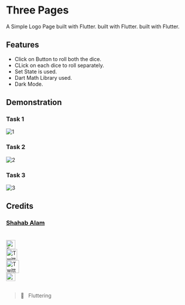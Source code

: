 # Three Pages

A Simple Logo Page built with Flutter.
built with Flutter.
built with Flutter.
## Features

- Click on Button to roll both the dice.
- CLick on each dice to roll separately.
- Set State is used.
- Dart Math Library used.
- Dark Mode.

## Demonstration

<!-- COMING SOON :screwdriver: :placard:	  -->
### Task 1
![1](https://user-images.githubusercontent.com/82330891/163686782-fa122fac-99f8-487b-b18a-82aa35b00153.JPG)
### Task 2
![2](https://user-images.githubusercontent.com/82330891/163686784-b030b00e-e311-441f-9d74-65672c3ef0f0.JPG)
### Task 3
![3](https://user-images.githubusercontent.com/82330891/163686787-5ca16297-3f74-40ac-805b-52ea7938128c.JPG)




<!-- ## Result Screen -->



## Credits

 ### [Shahab Alam](#) <br/><br/>

 <div class="social-icons-image">
                <a href="https://www.facebook.com/iamShahabAlam/">
                    <img src="https://www.facebook.com/images/fb_icon_325x325.png" style= "height:25px;"  alt="Facebook Icon" >
                </a>
            </div> 

 <div class="social-icons-image">
                <a href="https://github.com/IamShahabAlam">
                    <img src="https://pngimg.com/uploads/github/github_PNG69.png"  style = "height:30px" alt="Twitter Icon">
                </a>
            </div>

<div class="social-icons-image">
                <a href="https://twitter.com/IamShahabAlam">
                    <img src="https://pngimg.com/uploads/twitter/twitter_PNG3.png" style = "height:35px;" alt="Twitter Icon">
                </a>
            </div>
            
 <div class="social-icons-image">
                <a  href="mailto:IamshahabAlam@gmail.com">
<img  alt="Gmail" height="22px" width="25px"  src="https://cdn-icons-png.flaticon.com/512/281/281769.png" />

</a>
            </div> <br/>

> :blue_heart: &nbsp; Fluttering